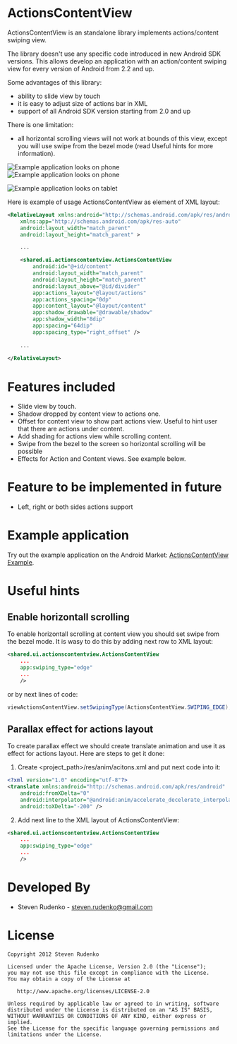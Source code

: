 ActionsContentView
===================

ActionsContentView is an standalone library implements actions/content swiping view.

The library doesn't use any specific code introduced in new Android SDK versions. This allows develop an application with an action/content swiping view for every version of Android from 2.2 and up.

Some advantages of this library:

* ability to slide view by touch
* it is easy to adjust size of actions bar in XML
* support of all Android SDK version starting from 2.0 and up

There is one limitation:

* all horizontal scrolling views will not work at bounds of this view, except you will use swipe from the bezel mode (read Useful hints for more information).


![Example application looks on phone][1]![Example application looks on phone][2]

![Example application looks on tablet][3]

Here is example of usage ActionsContentView as element of XML layout:

```xml
<RelativeLayout xmlns:android="http://schemas.android.com/apk/res/android"
    xmlns:app="http://schemas.android.com/apk/res-auto"
    android:layout_width="match_parent"
    android:layout_height="match_parent" >

    ...

    <shared.ui.actionscontentview.ActionsContentView
        android:id="@+id/content"
        android:layout_width="match_parent"
        android:layout_height="match_parent"
        android:layout_above="@id/divider"
        app:actions_layout="@layout/actions"
        app:actions_spacing="0dp"
        app:content_layout="@layout/content"
        app:shadow_drawable="@drawable/shadow"
        app:shadow_width="8dip"
        app:spacing="64dip"
        app:spacing_type="right_offset" />
    
    ...
   
</RelativeLayout>
```

Features included
============
* Slide view by touch.
* Shadow dropped by content view to actions one.
* Offset for content view to show part actions view. Useful to hint user that there are actions under content.
* Add shading for actions view while scrolling content.
* Swipe from the bezel to the screen so horizontal scrolling will be possible
* Effects for Action and Content views. See example below.

Feature to be implemented in future
============
* Left, right or both sides actions support

Example application
============
Try out the example application on the Android Market: [ActionsContentView Example][4].

Useful hints
============

Enable horizontall scrolling
-------------
To enable horizontall scrolling at content view you should set swipe from the bezel mode.
It is wasy to do this by adding next row to XML layout:

```xml
<shared.ui.actionscontentview.ActionsContentView
    ...
    app:swiping_type="edge"
    ...
    />
```

or by next lines of code:

```java
viewActionsContentView.setSwipingType(ActionsContentView.SWIPING_EDGE);
```


Parallax effect for actions layout
-------------
To create parallax effect we should create translate animation and use it as effect for actions layout.
Here are steps to get it done:

1. Create <project_path>/res/anim/acitons.xml and put next code into it:

```xml
<?xml version="1.0" encoding="utf-8"?>
<translate xmlns:android="http://schemas.android.com/apk/res/android"
    android:fromXDelta="0"
    android:interpolator="@android:anim/accelerate_decelerate_interpolator"
    android:toXDelta="-200" />
```

2. Add next line to the XML layout of ActionsContentView:

```xml
<shared.ui.actionscontentview.ActionsContentView
    ...
    app:swiping_type="edge"
    ...
    />
```

Developed By
============

* Steven Rudenko - <steven.rudenko@gmail.com>



License
=======

    Copyright 2012 Steven Rudenko

    Licensed under the Apache License, Version 2.0 (the "License");
    you may not use this file except in compliance with the License.
    You may obtain a copy of the License at

       http://www.apache.org/licenses/LICENSE-2.0

    Unless required by applicable law or agreed to in writing, software
    distributed under the License is distributed on an "AS IS" BASIS,
    WITHOUT WARRANTIES OR CONDITIONS OF ANY KIND, either express or implied.
    See the License for the specific language governing permissions and
    limitations under the License.




 [1]: http://lh3.ggpht.com/LSmwlk83O_BZciUXNmqgEWcBKzCKK17YCS-Gmv2_VnPnMYbpK4NVSuaaCWD45R8-dW3g
 [2]: http://lh6.ggpht.com/oybOlHn0z9uFMj58s-gRiwICQydFhB5lFGY9cx0qCAQNDm19E8EM2iWyfMTzkTPBKuMY
 [3]: http://lh4.ggpht.com/gjSc5WXfxL2hZqq6Rno0Byx3nHEf7-n4G8ceDV3BC0e4wm2RpFxC7I8VMPgSA9fvKyw
 [4]: http://play.google.com/store/apps/details?id=sample.actionscontentview
